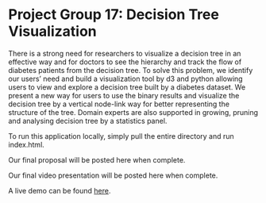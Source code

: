 # Project Group 17: Decision Tree Visualization

There is a strong need for researchers to visualize a decision tree in an effective way and for doctors to see the hierarchy and track the flow of diabetes patients from the decision tree. To solve this problem, we identify our users’ need and build a visualization tool by d3 and python allowing users to view and explore a decision tree built by a diabetes dataset. We present a new way for users to use the binary results and visualize the decision tree by a vertical node-link way for better representing the structure of the tree. Domain experts are also supported in growing, pruning and analysing decision tree by a statistics panel. 

To run this application locally, simply pull the entire directory and run index.html.

Our final proposal will be posted here when complete.

Our final video presentation will be posted here when complete.

A live demo can be found [here](http://NYU-CS6313-Projects.github.io/DecisionTreeVisualization/).